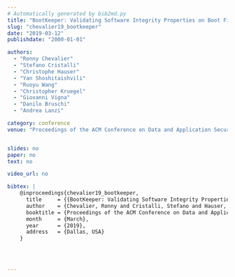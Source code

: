 ```yaml
---
# Automatically generated by bib2md.py
title: "BootKeeper: Validating Software Integrity Properties on Boot Firmware Images"
slug: "chevalier19_bootkeeper"
date: "2019-03-12"
publishdate: "2000-01-01"

authors:
  - "Ronny Chevalier"
  - "Stefano Cristalli"
  - "Christophe Hauser"
  - "Yan Shoshitaishvili"
  - "Ruoyu Wang"
  - "Christopher Kruegel"
  - "Giovanni Vigna"
  - "Danilo Bruschi"
  - "Andrea Lanzi"

category: conference
venue: "Proceedings of the ACM Conference on Data and Application Security and Privacy (CODASPY)"


slides: no
paper: no
text: no

video_url: no

bibtex: |
    @inproceedings{chevalier19_bootkeeper,
      title     = {{BootKeeper: Validating Software Integrity Properties on Boot Firmware Images}},
      author    = {Chevalier, Ronny and Cristalli, Stefano and Hauser, Christophe and Shoshitaishvili, Yan and Wang, Ruoyu and Kruegel, Christopher and Vigna, Giovanni and Bruschi, Danilo and Lanzi, Andrea},
      booktitle = {Proceedings of the ACM Conference on Data and Application Security and Privacy (CODASPY)},
      month     = {March},
      year      = {2019},
      address   = {Dallas, USA}
    }




---
```


